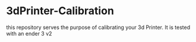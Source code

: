 # 3dPrinter-Calibration
this repository serves the purpose of calibrating your 3d Printer. It is tested with an ender 3 v2

